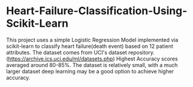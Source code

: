 # Heart-Failure-Classification-Using-Scikit-Learn
This project uses a simple Logistic Regression Model implemented via scikit-learn to classify heart failure(death event) based on 12 patient attributes. The dataset comes from UCI's dataset repository.(https://archive.ics.uci.edu/ml/datasets.php)
Highest Accuracy scores averaged around 80-85%. 
The dataset is relatively small, with a much larger dataset deep learning may be a good option to achieve higher accuracy.
